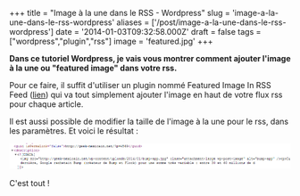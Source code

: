 +++
title = "Image à la une dans le RSS - Wordpress"
slug = 'image-a-la-une-dans-le-rss-wordpress'
aliases = ['/post/image-a-la-une-dans-le-rss-wordpress']
date = '2014-01-03T09:32:58.000Z'
draft = false
tags = ["wordpress","plugin","rss"]
image = 'featured.jpg'
+++

**Dans ce tutoriel Wordpress, je vais vous montrer comment ajouter l'image à la une ou "featured image" dans votre rss.**

Pour ce faire, il suffit d'utiliser un plugin nommé Featured Image In RSS Feed ([lien](http://wordpress.org/plugins/featured-image-in-rss-feed/)) qui va tout simplement ajouter l'image en haut de votre flux rss pour chaque article.

Il est aussi possible de modifier la taille de l'image à la une pour le rss, dans les paramètres. Et voici le résultat :

![](rss.png)

C'est tout !
